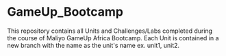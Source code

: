 # GameUp_Bootcamp
This repository contains all Units and Challenges/Labs completed during the course of Maliyo GameUp Africa Bootcamp. 
Each Unit is contained in a new branch with the name as the unit's name ex. unit1, unit2.
